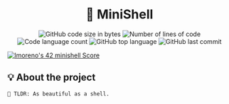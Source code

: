 <h1 align="center">
	🚀 MiniShell
</h1>

<p align="center">
	<img alt="GitHub code size in bytes" src="https://img.shields.io/github/languages/code-size/LeonMoreno/minishell?color=lightblue" />
	<img alt="Number of lines of code" src="https://img.shields.io/tokei/lines/github/LeonMoreno/minishell?color=critical" />
	<img alt="Code language count" src="https://img.shields.io/github/languages/count/LeonMoreno/minishell?color=yellow" />
	<img alt="GitHub top language" src="https://img.shields.io/github/languages/top/LeonMoreno/minishell?color=blue" />
	<img alt="GitHub last commit" src="https://img.shields.io/github/last-commit/LeonMoreno/minishell?color=green" />
</p>

</p>

[![lmoreno's 42 minishell Score](https://badge42.vercel.app/api/v2/cl9iw50pk00410gjruy6yjcvt/project/2605116)](https://github.com/JaeSeoKim/badge42)


## 💡 About the project

	🚀 TLDR: As beautiful as a shell.
